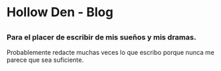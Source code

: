 # Hollow Den - Blog
## 
### Para el placer de escribir de mis sueños y mis dramas.

Probablemente redacte muchas veces lo que escribo porque nunca me parece que sea suficiente.
